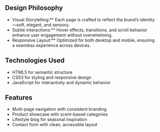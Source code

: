 
##  Design Philosophy

- Visual Storytelling:** Each page is crafted to reflect the brand’s identity—soft, elegant, and sensory.
- Subtle Interactions:** Hover effects, transitions, and scroll behavior enhance user engagement without overwhelming.
- Responsive Layout:** Optimized for both desktop and mobile, ensuring a seamless experience across devices.

## Technologies Used

- HTML5 for semantic structure  
- CSS3 for styling and responsive design  
- JavaScript for interactivity and dynamic behavior  

## Features

- Multi-page navigation with consistent branding
- Product showcase with scent-based categories
- Lifestyle blog for seasonal inspiration
- Contact form with clean, accessible layout
